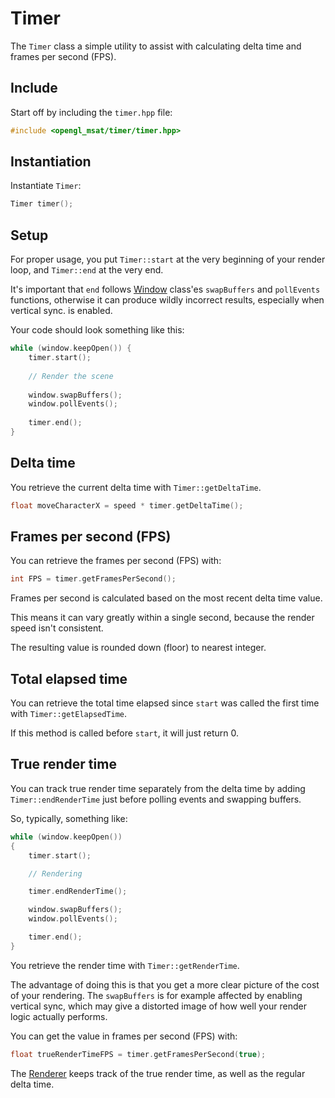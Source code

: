 # Timer

The ``Timer`` class a simple utility to assist with calculating delta time and frames per second (FPS).

## Include

Start off by including the ``timer.hpp`` file:

````c++
#include <opengl_msat/timer/timer.hpp>
````

## Instantiation

Instantiate ``Timer``:

````c++
Timer timer();
````

## Setup

For proper usage, you put ``Timer::start`` at the very beginning of your render loop,
and ``Timer::end`` at the very end.

It's important that ``end`` follows [Window](/window/window) class'es
``swapBuffers`` and ``pollEvents`` functions, otherwise it can produce wildly
incorrect results, especially when vertical sync. is enabled.

Your code should look something like this:

````c++
while (window.keepOpen()) {
    timer.start();
    
    // Render the scene
    
    window.swapBuffers();
    window.pollEvents();
    
    timer.end();
}
````

## Delta time

You retrieve the current delta time with ``Timer::getDeltaTime``.

````c++
float moveCharacterX = speed * timer.getDeltaTime();
````

## Frames per second (FPS)

You can retrieve the frames per second (FPS) with:

````c++
int FPS = timer.getFramesPerSecond();
````

Frames per second is calculated based on the most
recent delta time value.

This means it can vary greatly within a single second, because
the render speed isn't consistent.

The resulting value is rounded down (floor) to nearest integer.

## Total elapsed time
You can retrieve the total time elapsed since ``start`` was called the first time
with ``Timer::getElapsedTime``.

If this method is called before ``start``, it will just return 0.

## True render time
You can track true render time separately from the delta time by adding
``Timer::endRenderTime`` just before polling events and swapping buffers.

So, typically, something like:

````c++
while (window.keepOpen())
{
    timer.start();

    // Rendering

    timer.endRenderTime();

    window.swapBuffers();
    window.pollEvents();

    timer.end();
}
````

You retrieve the render time with ``Timer::getRenderTime``.

The advantage of doing this is that you get a more clear picture of the cost
of your rendering. The ``swapBuffers`` is for example affected by enabling vertical sync,
which may give a distorted image of how well your render logic actually performs.

You can get the value in frames per second (FPS) with:

````c++
float trueRenderTimeFPS = timer.getFramesPerSecond(true);
````

The [Renderer](/render/render) keeps track of the true render time,
as well as the regular delta time.